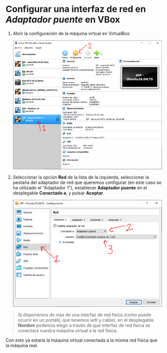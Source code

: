 # Configurar una interfaz de red en *Adaptador puente* en VBox

1. Abrir la configuración de la máquina virtual en VirtualBox:

	![Abrir configuración MV en VBox](images/configuracion-maquina-virtual-vbox.png)

2. Seleccionar la opción **Red** de la lista de la izquierda, seleccionar la pestaña del adaptador de red que queremos configurar (en este caso se ha utilizado el "Adaptador 1"), establecer **Adaptador puente** en el desplegable **Conectado a**, y pulsar **Aceptar**.

	![Configurar Adaptador puente en VBox](images/configurar-adaptador-puente-vbox.png)

> Si disponemos de más de una interfaz de red física (como puede ocurrir en un portátil, que tenemos wifi y cable), en el desplegable **Nombre** podemos elegir a través de qué interfaz de red física se conectará nuestra máquina virtual a la red física.

Con esto ya estaría la máquina virtual conectada a la misma red física que la máquina real.
